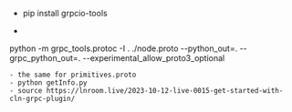 - pip install grpcio-tools
- ```python
python -m grpc_tools.protoc -I . ./node.proto --python_out=. --grpc_python_out=. --experimental_allow_proto3_optional
```
- the same for primitives.proto
- python getInfo.py
- source https://lnroom.live/2023-10-12-live-0015-get-started-with-cln-grpc-plugin/
